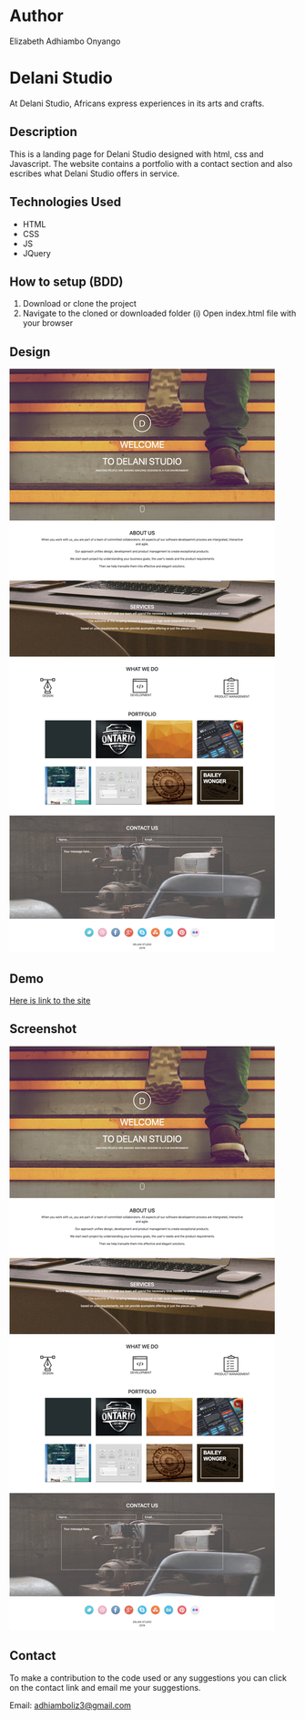 # Author
Elizabeth Adhiambo Onyango



# Delani Studio
At Delani Studio, Africans express experiences in its arts and crafts.

## Description
This is a landing page for Delani Studio designed with html, css and Javascript. The website contains a portfolio with a contact section and also escribes what Delani Studio offers in service.

## Technologies Used
* HTML
* CSS
* JS
* JQuery

## How to setup (BDD)

1. Download or clone the project
2. Navigate to the cloned or downloaded folder
  (i) Open index.html file with your browser


## Design

![Design](img/screenshot.jpg)

## Demo
[Here is link to the site](https://liz2222.github.io/week3-ip/)

## Screenshot
![Screenshot](img/screenshot.jpg)

## Contact

To make a contribution to the code used or any suggestions you can click on the contact link and email me your suggestions.

Email: adhiamboliz3@gmail.com
